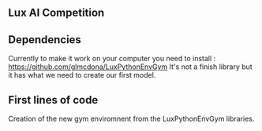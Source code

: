 ## Lux AI Competition

## Dependencies

Currently to make it work on your computer you need to install : https://github.com/glmcdona/LuxPythonEnvGym
It's not a finish library but it has what we need to create our first model.

## First lines of code

Creation of the new gym enviromnent from the LuxPythonEnvGym libraries.

